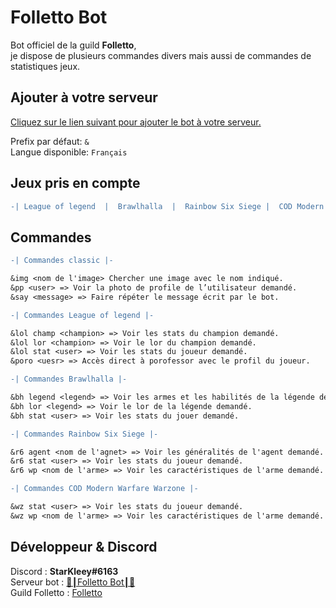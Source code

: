 # Folletto Bot

Bot officiel de la guild **Folletto**,  
je dispose de plusieurs commandes divers mais aussi de commandes de statistiques jeux.  


## Ajouter à votre serveur

[Cliquez sur le lien suivant pour ajouter le bot à votre serveur.](https://discord.com/api/oauth2/authorize?client_id=763080453094768711&permissions=3664960&scope=bot)

Prefix par défaut: `&`  
Langue disponible: `Français`

## Jeux pris en compte

```diff
-| League of legend  |  Brawlhalla  |  Rainbow Six Siege |  COD Modern Warfare Warzone  |-
```

## Commandes

```diff
-| Commandes classic |-

&img <nom de l'image> Chercher une image avec le nom indiqué.
&pp <user> => Voir la photo de profile de l’utilisateur demandé.
&say <message> => Faire répéter le message écrit par le bot.

-| Commandes League of legend |-

&lol champ <champion> => Voir les stats du champion demandé.
&lol lor <champion> => Voir le lor du champion demandé.
&lol stat <user> => Voir les stats du joueur demandé.
&poro <uesr> => Accès direct à porofessor avec le profil du joueur.

-| Commandes Brawlhalla |-

&bh legend <legend> => Voir les armes et les habilités de la légende demandé.
&bh lor <legend> => Voir le lor de la légende demandé.
&bh stat <user> => Voir les stats du jouer demandé.

-| Commandes Rainbow Six Siege |-

&r6 agent <nom de l'agnet> => Voir les généralités de l'agent demandé.
&r6 stat <user> => Voir les stats du joueur demandé.
&r6 wp <nom de l'arme> => Voir les caractéristiques de l'arme demandé.

-| Commandes COD Modern Warfare Warzone |-

&wz stat <user> => Voir les stats du joueur demandé.
&wz wp <nom de l'arme> => Voir les caractéristiques de l'arme demandé.
```

## Développeur & Discord
Discord : **StarKleey#6163**  
Serveur bot : [🤖┃Folletto Bot┃🤖](https://discord.gg/hyb9FAp)  
Guild Folletto : [Folletto](https://discord.gg/86Rx6eY)
